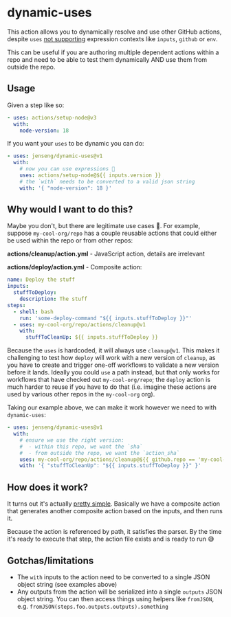 # dynamic-uses

This action allows you to dynamically resolve and use other GitHub actions, despite `uses` [not supporting](https://github.com/actions/runner/issues/895) expression contexts like `inputs`, `github` or `env`.

This can be useful if you are authoring multiple dependent actions within a repo and need to be able to test them dynamically AND use them from outside the repo.

## Usage

Given a step like so:

```yaml
- uses: actions/setup-node@v3
  with:
    node-version: 18
```

If you want your `uses` to be dynamic you can do:

```yaml
- uses: jenseng/dynamic-uses@v1
  with:
    # now you can use expressions 🥳
    uses: actions/setup-node@${{ inputs.version }}
    # the `with` needs to be converted to a valid json string
    with: '{ "node-version": 18 }'
```

## Why would I want to do this?

Maybe you don't, but there are legitimate use cases 🙂. For example, suppose `my-cool-org/repo` has a couple reusable actions that could either be used within the repo or from other repos:

**actions/cleanup/action.yml** - JavaScript action, details are irrelevant

**actions/deploy/action.yml** - Composite action:

```yaml
name: Deploy the stuff
inputs:
  stuffToDeploy:
    description: The stuff
steps:
  - shell: bash
    run: 'some-deploy-command "${{ inputs.stuffToDeploy }}"'
  - uses: my-cool-org/repo/actions/cleanup@v1
    with:
      stuffToCleanUp: ${{ inputs.stuffToDeploy }}
```

Because the `uses` is hardcoded, it will always use `cleanup@v1`. This makes it challenging to test how `deploy` will work with a new version of `cleanup`, as you have to create and trigger one-off workflows to validate a new version before it lands. Ideally you could `use` a path instead, but that only works for workflows that have checked out `my-cool-org/repo`; the `deploy` action is much harder to reuse if you have to do that (i.e. imagine these actions are used by various other repos in the `my-cool-org` org).

Taking our example above, we can make it work however we need to with `dynamic-uses`:

```yaml
- uses: jenseng/dynamic-uses@v1
  with:
    # ensure we use the right version:
    #  - within this repo, we want the `sha`
    #  - from outside the repo, we want the `action_sha`
    uses: my-cool-org/repo/actions/cleanup@${{ github.repo == 'my-cool-org/repo' && github.sha || github.action_sha }}
    with: '{ "stuffToCleanUp": "${{ inputs.stuffToDeploy }}" }'
```

## How does it work?

It turns out it's actually [pretty simple](./action.yml). Basically we have a composite action that generates another composite action based on the inputs, and then runs it.

Because the action is referenced by path, it satisfies the parser. By the time it's ready to execute that step, the action file exists and is ready to run 😅

## Gotchas/limitations

- The `with` inputs to the action need to be converted to a single JSON object string (see examples above)
- Any outputs from the action will be serialized into a single `outputs` JSON object string. You can then access things using helpers like `fromJSON`, e.g. `fromJSON(steps.foo.outputs.outputs).something`
